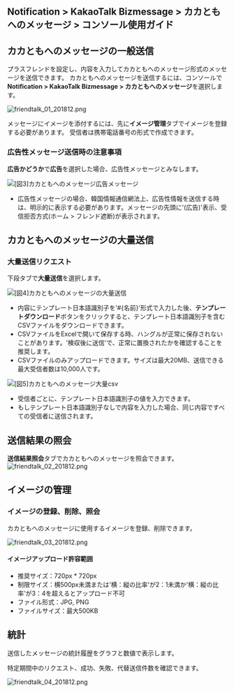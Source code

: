 ## Notification > KakaoTalk Bizmessage > カカともへのメッセージ > コンソール使用ガイド

## カカともへのメッセージの一般送信

プラスフレンドを設定し、内容を入力してカカともへのメッセージ形式のメッセージを送信できます。
カカともへのメッセージを送信するには、コンソールで**Notification > KakaoTalk Bizmessage > カカともへのメッセージ**を選択します。

![friendtalk_01_201812.png](https://static.toastoven.net/prod_alimtalk/friendtalk_01_201812.png)

メッセージにイメージを添付するには、先に**イメージ管理**タブでイメージを登録する必要があります。
受信者は携帯電話番号の形式で作成できます。

### 広告性メッセージ送信時の注意事項

**広告かどうか**で**広告**を選択した場合、広告性メッセージとみなします。

![[図3]カカともへのメッセージ広告メッセージ](http://static.toastoven.net/prod_alimtalk/friendtalk_02.png)

* 広告性メッセージの場合、韓国情報通信網法上、広告性情報を送信する時は、明示的に表示する必要があります。メッセージの先頭に'(広告)'表示、受信拒否方式(ホーム > フレンド遮断)が表示されます。

## カカともへのメッセージの大量送信

### 大量送信リクエスト
下段タブで**大量送信**を選択します。

![[図4]カカともへのメッセージの大量送信](http://static.toastoven.net/prod_alimtalk/friendtalk_mass_04.png)

* 内容にテンプレート日本語識別子を'#{名前}'形式で入力した後、**テンプレートダウンロード**ボタンをクリックすると、テンプレート日本語識別子を含むCSVファイルをダウンロードできます。
* CSVファイルをExcelで開いて保存する時、ハングルが正常に保存されないことがあります。'検収後に送信'で、正常に置換されたかを確認することを推奨します。
* CSVファイルのみアップロードできます。サイズは最大20MB、送信できる最大受信者数は10,000人です。

![[図5]カカともへのメッセージ大量csv](http://static.toastoven.net/prod_alimtalk/friendtalk_mass_05.png)

* 受信者ごとに、テンプレート日本語識別子の値を入力できます。
* もしテンプレート日本語識別子なしで内容を入力した場合、同じ内容ですべての受信者に送信されます。

## 送信結果の照会

**送信結果照会**タブでカカともへのメッセージを照会できます。
![friendtalk_02_201812.png](https://static.toastoven.net/prod_alimtalk/friendtalk_02_201812.png)

## イメージの管理

### イメージの登録、削除、照会

カカともへのメッセージに使用するイメージを登録、削除できます。

![friendtalk_03_201812.png](https://static.toastoven.net/prod_alimtalk/friendtalk_03_201812.png)

#### イメージアップロード許容範囲
* 推奨サイズ：720px * 720px
* 制限サイズ：横500px未満または'横：縦の比率'が2：1未満か'横：縦の比率'が3：4を超えるとアップロード不可
* ファイル形式：JPG, PNG
* ファイルサイズ：最大500KB

## 統計

送信したメッセージの統計履歴をグラフと数値で表示します。

特定期間中のリクエスト、成功、失敗、代替送信件数を確認できます。

![friendtalk_04_201812.png](https://static.toastoven.net/prod_alimtalk/friendtalk_04_201812.png)

